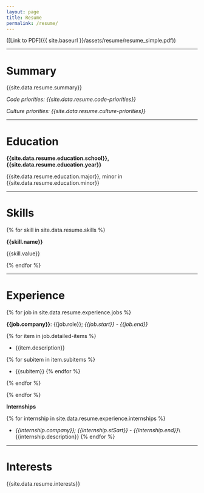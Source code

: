```yaml
---
layout: page
title: Resume
permalink: /resume/
---
```


([Link to PDF]({{ site.baseurl }}/assets/resume/resume_simple.pdf))

---

Summary
=======

{{site.data.resume.summary}}

*Code priorities: {{site.data.resume.code-priorities}}*

*Culture priorities: {{site.data.resume.culture-priorities}}*

---

Education
=========

**{{site.data.resume.education.school}}, {{site.data.resume.education.year}}**

{{site.data.resume.education.major}}, minor in {{site.data.resume.education.minor}}

---

Skills
======

{% for skill in site.data.resume.skills %}

**{{skill.name}}**

{{skill.value}}

{% endfor %}

---

Experience
==========

{% for job in site.data.resume.experience.jobs %}

**{{job.company}}**: {{job.role}}; *{{job.start}} - {{job.end}}*

{% for item in job.detailed-items %}
* {{item.description}}

{% for subitem in item.subitems %}
  * {{subitem}}
{% endfor %}

{% endfor %}

{% endfor %}

**Internships**

{% for internship in site.data.resume.experience.internships %}
* *{{internship.company}}; {{internship.stSart}} - {{internship.end}}*\\
{{internship.description}}
{% endfor %}


---

Interests
=========

{{site.data.resume.interests}}
